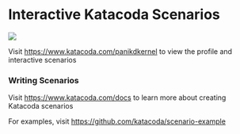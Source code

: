 # Interactive Katacoda Scenarios

[![](http://shields.katacoda.com/katacoda/panikdkernel/count.svg)](https://www.katacoda.com/panikdkernel "Get your profile on Katacoda.com")

Visit https://www.katacoda.com/panikdkernel to view the profile and interactive scenarios

### Writing Scenarios
Visit https://www.katacoda.com/docs to learn more about creating Katacoda scenarios

For examples, visit https://github.com/katacoda/scenario-example
